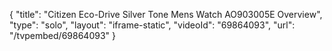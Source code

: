 {
    "title": "Citizen Eco-Drive Silver Tone Mens Watch AO903005E Overview",
    "type": "solo",
    "layout": "iframe-static",
    "videoId": "69864093",
    "url": "\/tvpembed\/69864093"
}